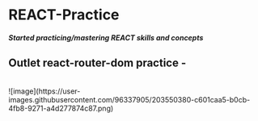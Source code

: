 # REACT-Practice
##### Started practicing/mastering REACT skills and concepts

## Outlet react-router-dom practice -
</br>
![image](https://user-images.githubusercontent.com/96337905/203550380-c601caa5-b0cb-4fb8-9271-a4d277874c87.png)

